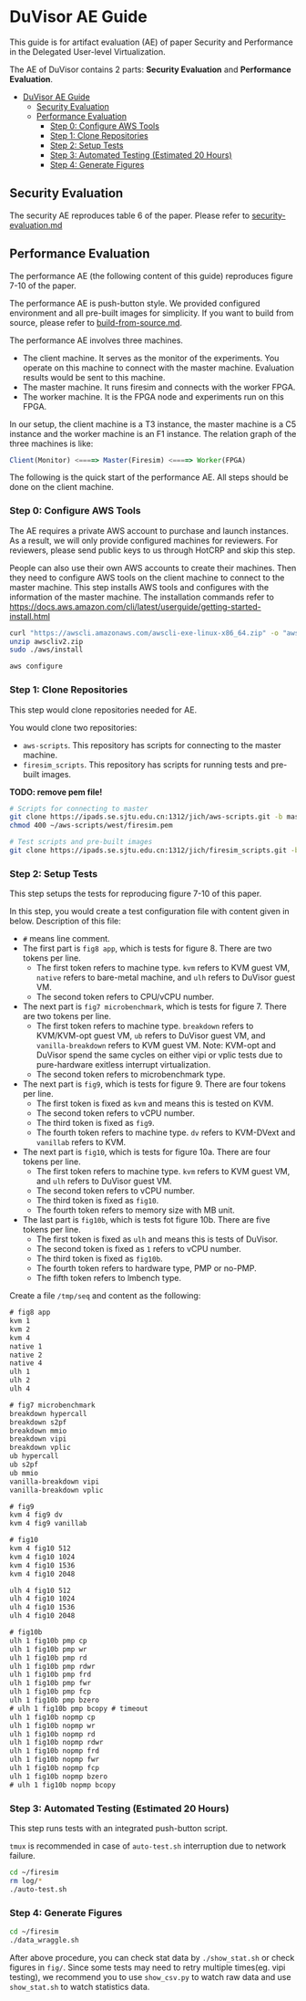# DuVisor AE Guide

This guide is for artifact evaluation (AE) of paper Security and Performance in the Delegated User-level Virtualization.

The AE of DuVisor contains 2 parts: **Security Evaluation** and **Performance Evaluation**.

<!--ts-->
* [DuVisor AE Guide](#duvisor-ae-guide)
   * [Security Evaluation](#security-evaluation)
   * [Performance Evaluation](#performance-evaluation)
      * [Step 0: Configure AWS Tools](#step-0-configure-aws-tools)
      * [Step 1: Clone Repositories](#step-1-clone-repositories)
      * [Step 2: Setup Tests](#step-2-setup-tests)
      * [Step 3: Automated Testing (Estimated 20 Hours)](#step-3-automated-testing-estimated-20-hours)
      * [Step 4: Generate Figures](#step-4-generate-figures)
<!--te-->

## Security Evaluation

The security AE reproduces table 6 of the paper. Please refer to [security-evaluation.md](./security-evaluation.md)

## Performance Evaluation

The performance AE (the following content of this guide) reproduces figure 7-10 of the paper.

The performance AE is push-button style. We provided configured environment and all pre-built images for simplicity. If you want to build from source, please refer to [build-from-source.md](./build-from-source.md).

The performance AE involves three machines.
* The client machine. It serves as the monitor of the experiments. You operate on this machine to connect with the master machine. Evaluation results would be sent to this machine.
* The master machine. It runs firesim and connects with the worker FPGA.
* The worker machine. It is the FPGA node and experiments run on this FPGA.

In our setup, the client machine is a T3 instance, the master machine is a C5 instance and the worker machine is an F1 instance.
The relation graph of the three machines is like:

```javascript
Client(Monitor) <====> Master(Firesim) <====> Worker(FPGA)
```

The following is the quick start of the performance AE. All steps should be done on the client machine.

### Step 0: Configure AWS Tools

The AE requires a private AWS account to purchase and launch instances. As a result, we will only provide configured machines for reviewers. For reviewers, please send public keys to us through HotCRP and skip this step.

People can also use their own AWS accounts to create their machines.
Then they need to configure AWS tools on the client machine to connect to the master machine.
This step installs AWS tools and configures with the information of the master machine. The installation commands refer to https://docs.aws.amazon.com/cli/latest/userguide/getting-started-install.html

```bash
curl "https://awscli.amazonaws.com/awscli-exe-linux-x86_64.zip" -o "awscliv2.zip"
unzip awscliv2.zip
sudo ./aws/install

aws configure
```

### Step 1: Clone Repositories

This step would clone repositories needed for AE.

You would clone two repositories:

* `aws-scripts`. This repository has scripts for connecting to the master machine.
* `firesim_scripts`. This repository has scripts for running tests and pre-built images.

**TODO: remove pem file!**

```bash
# Scripts for connecting to master
git clone https://ipads.se.sjtu.edu.cn:1312/jich/aws-scripts.git -b master ~/aws-scripts
chmod 400 ~/aws-scripts/west/firesim.pem

# Test scripts and pre-built images
git clone https://ipads.se.sjtu.edu.cn:1312/jich/firesim_scripts.git -b master ~/firesim
```

### Step 2: Setup Tests

This step setups the tests for reproducing figure 7-10 of this paper.

In this step, you would create a test configuration file with content given in below. Description of this file:

* `#` means line comment.
* The first part is `fig8 app`, which is tests for figure 8. There are two tokens per line.
  * The first token refers to machine type. `kvm` refers to KVM guest VM, `native` refers to bare-metal machine, and `ulh` refers to DuVisor guest VM.
  * The second token refers to CPU/vCPU number.
* The next part is `fig7 microbenchmark`, which is tests for figure 7. There are two tokens per line.
  * The first token refers to machine type. `breakdown` refers to KVM/KVM-opt guest VM, `ub` refers to DuVisor guest VM, and `vanilla-breakdown` refers to KVM guest VM. Note: KVM-opt and DuVisor spend the same cycles on either vipi or vplic tests due to pure-hardware exitless interrupt virtualization.
  * The second token refers to microbenchmark type.
* The next part is `fig9`, which is tests for figure 9. There are four tokens per line.
  * The first token is fixed as `kvm` and means this is tested on KVM.
  * The second token refers to vCPU number.
  * The third token is fixed as `fig9`.
  * The fourth token refers to machine type. `dv` refers to KVM-DVext and `vanillab` refers to KVM.
* The next part is `fig10`, which is tests for figure 10a. There are four tokens per line.
  * The first token refers to machine type. `kvm` refers to KVM guest VM, and `ulh` refers to DuVisor guest VM.
  * The second token refers to vCPU number.
  * The third token is fixed as `fig10`.
  * The fourth token refers to memory size with MB unit.
* The last part is `fig10b`, which is tests fot figure 10b. There are five tokens per line.
  * The first token is fixed as `ulh` and means this is tests of DuVisor.
  * The second token is fixed as `1` refers to vCPU number.
  * The third token is fixed as `fig10b`.
  * The fourth token refers to hardware type, PMP or no-PMP.
  * The fifth token refers to lmbench type.

Create a file `/tmp/seq` and content as the following:

```txt
# fig8 app
kvm 1
kvm 2
kvm 4
native 1
native 2
native 4
ulh 1
ulh 2
ulh 4

# fig7 microbenchmark
breakdown hypercall
breakdown s2pf
breakdown mmio
breakdown vipi
breakdown vplic
ub hypercall
ub s2pf
ub mmio
vanilla-breakdown vipi
vanilla-breakdown vplic

# fig9
kvm 4 fig9 dv
kvm 4 fig9 vanillab 

# fig10
kvm 4 fig10 512
kvm 4 fig10 1024
kvm 4 fig10 1536
kvm 4 fig10 2048

ulh 4 fig10 512
ulh 4 fig10 1024
ulh 4 fig10 1536
ulh 4 fig10 2048

# fig10b
ulh 1 fig10b pmp cp
ulh 1 fig10b pmp wr
ulh 1 fig10b pmp rd
ulh 1 fig10b pmp rdwr
ulh 1 fig10b pmp frd
ulh 1 fig10b pmp fwr
ulh 1 fig10b pmp fcp
ulh 1 fig10b pmp bzero
# ulh 1 fig10b pmp bcopy # timeout
ulh 1 fig10b nopmp cp
ulh 1 fig10b nopmp wr
ulh 1 fig10b nopmp rd
ulh 1 fig10b nopmp rdwr
ulh 1 fig10b nopmp frd
ulh 1 fig10b nopmp fwr
ulh 1 fig10b nopmp fcp
ulh 1 fig10b nopmp bzero
# ulh 1 fig10b nopmp bcopy
```


### Step 3: Automated Testing (Estimated 20 Hours)

This step runs tests with an integrated push-button script.

`tmux` is recommended in case of `auto-test.sh` interruption due to network failure.

```bash
cd ~/firesim
rm log/*
./auto-test.sh
```

### Step 4: Generate Figures
```bash
cd ~/firesim
./data_wraggle.sh
```
After above procedure, you can check stat data by `./show_stat.sh` or check figures in `fig/`.
Since some tests may need to retry multiple times(eg. vipi testing), we recommend you to use `show_csv.py` to watch raw data and use `show_stat.sh` to watch statistics data.
